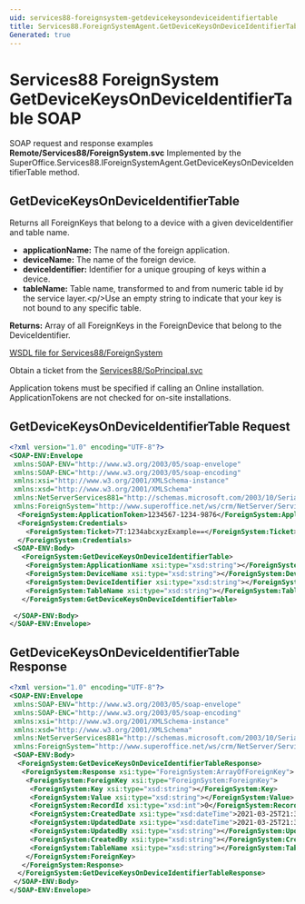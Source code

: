 ```yaml
---
uid: services88-foreignsystem-getdevicekeysondeviceidentifiertable
title: Services88.ForeignSystemAgent.GetDeviceKeysOnDeviceIdentifierTable SOAP
Generated: true
---
```


# Services88 ForeignSystem GetDeviceKeysOnDeviceIdentifierTable SOAP

SOAP request and response examples **Remote/Services88/ForeignSystem.svc**
Implemented by the <see cref="M:SuperOffice.Services88.IForeignSystemAgent.GetDeviceKeysOnDeviceIdentifierTable">SuperOffice.Services88.IForeignSystemAgent.GetDeviceKeysOnDeviceIdentifierTable</see> method.

## GetDeviceKeysOnDeviceIdentifierTable

Returns all ForeignKeys that belong to a device with a given deviceIdentifier and table name.

* **applicationName:** The name of the foreign application.
* **deviceName:** The name of the foreign device.
* **deviceIdentifier:** Identifier for a unique grouping of keys within a device.
* **tableName:** Table name, transformed to and from numeric table id by the service layer.&lt;p/&gt;Use an empty string to indicate that your key is not bound to any specific table.

**Returns:** Array of all ForeignKeys in the ForeignDevice that belong to the DeviceIdentifier.


[WSDL file for Services88/ForeignSystem](../Services88-ForeignSystem.md)

Obtain a ticket from the [Services88/SoPrincipal.svc](../SoPrincipal/index.md)

Application tokens must be specified if calling an Online installation. ApplicationTokens are not checked for on-site installations.

## GetDeviceKeysOnDeviceIdentifierTable Request

```xml
<?xml version="1.0" encoding="UTF-8"?>
<SOAP-ENV:Envelope
 xmlns:SOAP-ENV="http://www.w3.org/2003/05/soap-envelope"
 xmlns:SOAP-ENC="http://www.w3.org/2003/05/soap-encoding"
 xmlns:xsi="http://www.w3.org/2001/XMLSchema-instance"
 xmlns:xsd="http://www.w3.org/2001/XMLSchema"
 xmlns:NetServerServices881="http://schemas.microsoft.com/2003/10/Serialization/"
 xmlns:ForeignSystem="http://www.superoffice.net/ws/crm/NetServer/Services88">
  <ForeignSystem:ApplicationToken>1234567-1234-9876</ForeignSystem:ApplicationToken>
  <ForeignSystem:Credentials>
    <ForeignSystem:Ticket>7T:1234abcxyzExample==</ForeignSystem:Ticket>
  </ForeignSystem:Credentials>
 <SOAP-ENV:Body>
   <ForeignSystem:GetDeviceKeysOnDeviceIdentifierTable>
    <ForeignSystem:ApplicationName xsi:type="xsd:string"></ForeignSystem:ApplicationName>
    <ForeignSystem:DeviceName xsi:type="xsd:string"></ForeignSystem:DeviceName>
    <ForeignSystem:DeviceIdentifier xsi:type="xsd:string"></ForeignSystem:DeviceIdentifier>
    <ForeignSystem:TableName xsi:type="xsd:string"></ForeignSystem:TableName>
   </ForeignSystem:GetDeviceKeysOnDeviceIdentifierTable>

 </SOAP-ENV:Body>
</SOAP-ENV:Envelope>

```


## GetDeviceKeysOnDeviceIdentifierTable Response

```xml
<?xml version="1.0" encoding="UTF-8"?>
<SOAP-ENV:Envelope
 xmlns:SOAP-ENV="http://www.w3.org/2003/05/soap-envelope"
 xmlns:SOAP-ENC="http://www.w3.org/2003/05/soap-encoding"
 xmlns:xsi="http://www.w3.org/2001/XMLSchema-instance"
 xmlns:xsd="http://www.w3.org/2001/XMLSchema"
 xmlns:NetServerServices881="http://schemas.microsoft.com/2003/10/Serialization/"
 xmlns:ForeignSystem="http://www.superoffice.net/ws/crm/NetServer/Services88">
 <SOAP-ENV:Body>
  <ForeignSystem:GetDeviceKeysOnDeviceIdentifierTableResponse>
   <ForeignSystem:Response xsi:type="ForeignSystem:ArrayOfForeignKey">
    <ForeignSystem:ForeignKey xsi:type="ForeignSystem:ForeignKey">
     <ForeignSystem:Key xsi:type="xsd:string"></ForeignSystem:Key>
     <ForeignSystem:Value xsi:type="xsd:string"></ForeignSystem:Value>
     <ForeignSystem:RecordId xsi:type="xsd:int">0</ForeignSystem:RecordId>
     <ForeignSystem:CreatedDate xsi:type="xsd:dateTime">2021-03-25T21:36:59Z</ForeignSystem:CreatedDate>
     <ForeignSystem:UpdatedDate xsi:type="xsd:dateTime">2021-03-25T21:36:59Z</ForeignSystem:UpdatedDate>
     <ForeignSystem:UpdatedBy xsi:type="xsd:string"></ForeignSystem:UpdatedBy>
     <ForeignSystem:CreatedBy xsi:type="xsd:string"></ForeignSystem:CreatedBy>
     <ForeignSystem:TableName xsi:type="xsd:string"></ForeignSystem:TableName>
    </ForeignSystem:ForeignKey>
   </ForeignSystem:Response>
  </ForeignSystem:GetDeviceKeysOnDeviceIdentifierTableResponse>
 </SOAP-ENV:Body>
</SOAP-ENV:Envelope>

```

